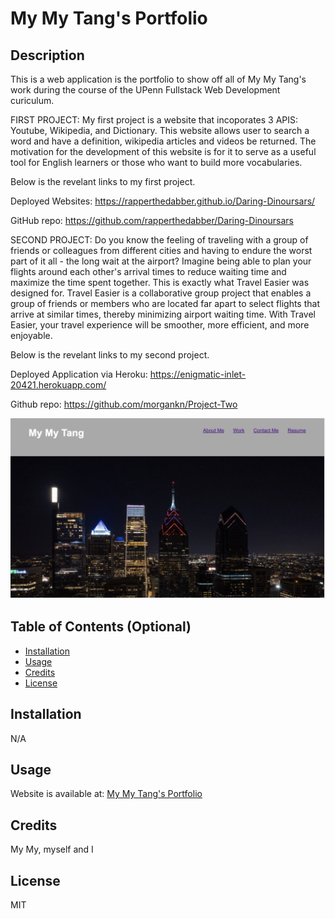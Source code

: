 # My My Tang's Portfolio

## Description

This is a web application is the portfolio to show off all of My My Tang's work during the course of the UPenn Fullstack Web Development curiculum. 

FIRST PROJECT:
My first project is a website that incoporates 3 APIS: Youtube, Wikipedia, and Dictionary. This website allows user to search a word and have a definition, wikipedia articles and videos be returned. The motivation for the development of this website is for it to serve as a useful tool for English learners or those who want to build more vocabularies. 

Below is the revelant links to my first project. 

Deployed Websites:
https://rapperthedabber.github.io/Daring-Dinoursars/

GitHub repo:
https://github.com/rapperthedabber/Daring-Dinoursars



SECOND PROJECT:
Do you know the feeling of traveling with a group of friends or colleagues from different cities and having to endure the worst part of it all - the long wait at the airport? Imagine being able to plan your flights around each other's arrival times to reduce waiting time and maximize the time spent together. This is exactly what Travel Easier was designed for. Travel Easier is a collaborative group project that enables a group of friends or members who are located far apart to select flights that arrive at similar times, thereby minimizing airport waiting time. With Travel Easier, your travel experience will be smoother, more efficient, and more enjoyable.

Below is the revelant links to my second project. 

Deployed Application via Heroku:
https://enigmatic-inlet-20421.herokuapp.com/

Github repo:
https://github.com/morgankn/Project-Two



![webpage screenshot](https://github.com/mtanng9/02-mtang-professional-porfolio/blob/main/assets/images/website-screenshot.png?raw=true)


## Table of Contents (Optional)

- [Installation](#installation)
- [Usage](#usage)
- [Credits](#credits)
- [License](#license)

## Installation

N/A 

## Usage

Website is available at: [My My Tang's Portfolio](https://mtanng9.github.io/02-mtang-professional-porfolio/)

## Credits

My My, myself and I 

## License

MIT
